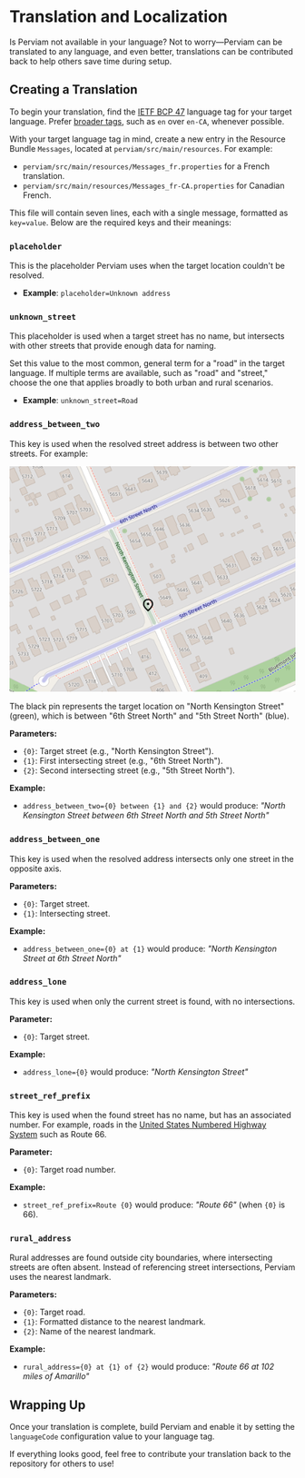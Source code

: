 # Translation and Localization

Is Perviam not available in your language? Not to worry—Perviam can be translated to any language, and even better, translations can be contributed back to help others save time during setup.

## Creating a Translation

To begin your translation, find the [IETF BCP 47](https://en.wikipedia.org/wiki/IETF_language_tag) language tag for your target language. Prefer [broader tags](https://en.wikipedia.org/wiki/ISO_639-1), such as `en` over `en-CA`, whenever possible.

With your target language tag in mind, create a new entry in the Resource Bundle `Messages`, located at `perviam/src/main/resources`. For example:
- `perviam/src/main/resources/Messages_fr.properties` for a French translation.
- `perviam/src/main/resources/Messages_fr-CA.properties` for Canadian French.

This file will contain seven lines, each with a single message, formatted as `key=value`. Below are the required keys and their meanings:

### `placeholder`
This is the placeholder Perviam uses when the target location couldn't be resolved.

- **Example**: `placeholder=Unknown address`

### `unknown_street`
This placeholder is used when a target street has no name, but intersects with other streets that provide enough data for naming.

Set this value to the most common, general term for a "road" in the target language. If multiple terms are available, such as "road" and "street," choose the one that applies broadly to both urban and rural scenarios.

- **Example**: `unknown_street=Road`

### `address_between_two`
This key is used when the resolved street address is between two other streets. For example:

![A street between two other streets](res/address_between_two.png)

The black pin represents the target location on "North Kensington Street" (green), which is between "6th Street North" and "5th Street North" (blue).

**Parameters:**
- `{0}`: Target street (e.g., "North Kensington Street").
- `{1}`: First intersecting street (e.g., "6th Street North").
- `{2}`: Second intersecting street (e.g., "5th Street North").

**Example:**
- `address_between_two={0} between {1} and {2}` would produce:
  *"North Kensington Street between 6th Street North and 5th Street North"*

### `address_between_one`
This key is used when the resolved address intersects only one street in the opposite axis.

**Parameters:**
- `{0}`: Target street.
- `{1}`: Intersecting street.

**Example:**
- `address_between_one={0} at {1}` would produce:
  *"North Kensington Street at 6th Street North"*

### `address_lone`
This key is used when only the current street is found, with no intersections.

**Parameter:**
- `{0}`: Target street.

**Example:**
- `address_lone={0}` would produce:
  *"North Kensington Street"*

### `street_ref_prefix`
This key is used when the found street has no name, but has an associated number. For example, roads in the [United States Numbered Highway System](https://en.wikipedia.org/wiki/United_States_Numbered_Highway_System) such as Route 66.

**Parameter:**
- `{0}`: Target road number.

**Example:**
- `street_ref_prefix=Route {0}` would produce:
  *"Route 66"* (when `{0}` is 66).

### `rural_address`
Rural addresses are found outside city boundaries, where intersecting streets are often absent. Instead of referencing street intersections, Perviam uses the nearest landmark.

**Parameters:**
- `{0}`: Target road.
- `{1}`: Formatted distance to the nearest landmark.
- `{2}`: Name of the nearest landmark.

**Example:**
- `rural_address={0} at {1} of {2}` would produce:
  *"Route 66 at 102 miles of Amarillo"*

## Wrapping Up

Once your translation is complete, build Perviam and enable it by setting the `languageCode` configuration value to your language tag.

If everything looks good, feel free to contribute your translation back to the repository for others to use!

